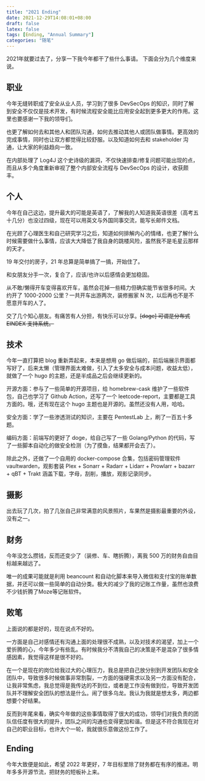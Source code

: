 ```yaml
---
title: "2021 Ending"
date: 2021-12-29T14:08:01+08:00
draft: false
latex: false
tags: [Ending, "Annual Summary"]
categories: "随笔"
---
```


2021年就要过去了，分享一下我今年都干了些什么事请。
下面会分为几个维度来说。

## 职业
今年无缝转职成了安全从业人员，学习到了很多 DevSecOps 的知识，同时了解到安全不仅仅是技术开发，有时候流程安全能比应用安全起到更多更大的作用。这里也要感谢一下我的领导们。
<!--more-->

也更了解如何去和其他人和团队沟通，如何去推动其他人或团队做事情。更高效的完成事情，同时也让双方都觉得比较舒服。以及知道如何去和 stakeholder 沟通，让大家的利益趋向一致。

在内部处理了 Log4J 这个史诗级的漏洞，不仅快速排查/修复问题可能出现的点，而且从多个角度重新审视了整个内部安全流程与 DevSecOps 的设计，收获颇丰。

## 个人
今年在自己这边，提升最大的可能是英语了，了解我的人知道我英语很差（高考五十几分）也没过四级，现在可以用英文与外国同事交流，能写长邮件文档。

在光顾了心理医生和自己研究学习之后，知道如何排解内心的情绪，也更了解什么时候需要做什么事情，应该大大降低了我自身的跳楼风险，虽然我不是毛星云那样的天才。

19 年交付的房子，21 年总算是简单搞了一搞，开始住了。

和女朋友分手一次，复合了，应该/也许以后感情会更加稳固。

从不敢/懒得开车变得喜欢开车，虽然会花掉一些精力但确实能节省很多时间。大约开了 1000-2000 公里？一共开车出游两次，装修搬家 N 次，以后再也不是不愿意开车的人了。

交了几个知心朋友。有痛苦有人分担，有快乐可以分享。~~[doge] 可谓是分布式 EINDEX 支持系统。~~

## 技术

今年一直打算把 blog 重新弄起来，本来是想用 go 做后端的，前后端展示界面都写好了，后来太懒（管理界面太难做，引入了太多安全与成本问题，收益太低），就做了一个 hugo 的主题，还是半成品之后会继续更新的。

开源方面：参与了一些简单的开源项目，给 homebrew-cask 维护了一些软件包，自己也学习了 Github Action，还写了一个 leetcode-report，主要都是工具方面的。哦，还有现在这个 hugo 主题也是开源的。虽然还没有人用，哈哈。

安全方面：学了一些渗透测试的知识，主要在 PentestLab 上，刷了一百五十多题。

编码方面：前端写的更好了 doge，给自己写了一些 Golang/Python 的代码，写了一些脚本自动化的做安全检测（为了摸鱼，结果都开会去了）。

除此之外，还做了一个自用的 docker-compose 合集，包括密码管理软件 vaultwarden，观影套装 Plex + Sonarr + Radarr + Lidarr + Prowlarr + bazarr + qBT + Trakt 涵盖下载，字母，刮削，播放，观影记录同步。

## 摄影
出去玩了几次，拍了几张自己非常满意的风景照片，车果然是摄影最重要的外设，没有之一。

## 财务
今年没怎么攒钱，反而还变少了（装修、车、瞎折腾），离我 500 万的财务自由目标越来越远了。

唯一的成果可能就是利用 beancount 和自动化脚本来导入微信和支付宝的账单数据，并还可以做一些简单的自动分类。极大的减少了我的记账工作量，虽然也浪费不少钱折腾了Moze等记账软件。

## 败笔

上面说的都是好的，现在说点不好的。

一方面是自己对感情还有沟通上面的处理很不成熟，以及对技术的渴望，加上一个爱折腾的心，今年多少有些乱。有时候我分不清我自己的决策是不是混杂了很多情感因素，我觉得这样是很不好的。

在一个是现在的岗位给我过大的心理压力，我总是把自己放分别到开发团队和安全团队中，导致很多时候做事非常割裂，一方面的强硬需求以及另一方面没有配合，让我非常焦虑，我总觉得是我传达的不到位，或者是工作没有做到位，导致开发团队并不理解安全团队的想法是什么。闹了很多乌龙。我认为我就是想太多，两边都想要个好结果。

反而到年尾来看，确实今年做的这些事情取得了很大的成功，领导们对我负责的团队信任度有很大的提升，团队之间的沟通也变得更加和谐。但是这不符合我现在对自己的职业目标，也许大个一轮，我就很乐意做这份工作了。

## Ending
今年大致便是如此，希望 2022 年更好，7 年目标里除了财务都在有序的推进。明年多多开源节流，把财务的短板补上来。
